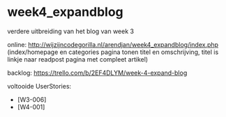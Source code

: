 # week4_expandblog
verdere uitbreiding van het blog van week 3

online: http://wijzijncodegorilla.nl/arendjan/week4_expandblog/index.php
       (index/homepage en categories pagina tonen titel en omschrijving, titel is linkje naar readpost pagina met compleet artikel)

backlog: https://trello.com/b/2EF4DLYM/week-4-expand-blog

voltooide UserStories:
 - [W3-006]
 - [W4-001]
